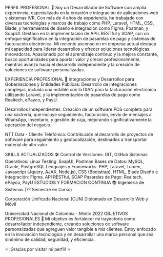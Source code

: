 PERFIL PROFESIONAL 🚀
Soy un Desarrollador de Software con amplia experiencia, especializado en la creación e integración de aplicaciones web y sistemas IVR. Con más de 4 años de experiencia, he trabajado con diversas tecnologías y marcos de trabajo como PHP, Laravel, HTML, CSS, Blade, y herramientas de diseño e integración como Figma, Postman, y SoapUI. Destaco en la implementación de APIs RESTful y SOAP, con un enfoque significativo en la integración de pasarelas de pago y sistemas de facturación electrónica. Mi reciente ascenso en mi empresa actual destaca mi capacidad para liderar desarrollos y ofrecer soluciones tecnológicas innovadoras. Apasionado por el aprendizaje continuo y la mejora constante, busco oportunidades para aportar valor y crecer profesionalmente, mientras avanzo hacia el desarrollo independiente y la creación de soluciones de software personalizadas.

EXPERIENCIA PROFESIONAL 🌟
Integraciones y Desarrollos para Gobernaciones y Entidades Públicas: Desarrollo de integraciones complejas, incluida una notable con la DIAN para la facturación electrónica utilizando Laravel, y la implementación de pasarelas de pago como Realtech, ePayco, y PayU.

Desarrollos Independientes: Creación de un software POS completo para una sastrería, que incluye seguimiento, facturación, envío de mensajes a WhatsApp, inventario, y gestión de caja, mejorando significativamente la operación del negocio.

NTT Data - Cliente Telefónica: Contribución al desarrollo de proyectos de software para seguimiento y geolocalización, destinados a transportar material de alto valor.

SKILLS ACTUALIZADOS 🛠️
Control de Versiones: GIT, GitHub
Sistemas Operativos: Linux
Testing: SoapUI, Postman
Bases de Datos: MySQL, Oracle, PostgreSQL
Lenguajes y Frameworks: PHP, Laravel, Lumen, Javascript (Jquery, AJAX, Node.js), CSS (Bootstrap), HTML, Blade
Diseño e Integración: Figma, API RESTful, SOAP
Pasarelas de Pago: Realtech, ePayco, PayU
ESTUDIOS Y FORMACIÓN CONTINUA 📚
Ingeniería de Sistemas (7º Semestre en Curso)

Corporación Unificada Nacional (CUN)
Diplomado en Desarrollo Web y Móvil

Universidad Nacional de Colombia - Mintic 2022
OBJETIVOS PROFESIONALES 💼
Mi objetivo es fortalecer mi trayectoria como desarrollador independiente, creando soluciones de software personalizadas que agreguen valor tangible a mis clientes. Estoy enfocado en la innovación tecnológica y en desarrollar una marca personal que sea sinónimo de calidad, seguridad, y eficiencia.

⭐ ¡Gracias por visitar mi perfil! ⭐
